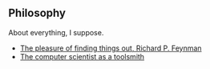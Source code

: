 Philosophy
----------

About everything, I suppose.

 * [The pleasure of finding things out, Richard P. Feynman](../files/rpf.mp4)
 * [The computer scientist as a toolsmith](../files/toolsmith.pdf)
